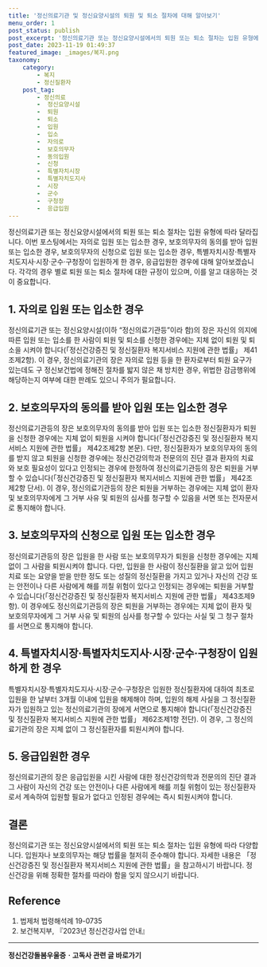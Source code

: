 ```yaml
---
title: '정신의료기관 및 정신요양시설의 퇴원 및 퇴소 절차에 대해 알아보기'
menu_order: 1
post_status: publish
post_excerpt: '정신의료기관 또는 정신요양시설에서의 퇴원 또는 퇴소 절차는 입원 유형에 따라 달라집니다. 이번 포스팅에서는 자의로 입원 또는 입소한 경우, 보호의무자의 동의를 받아 입원 또는 입소한 경우, 보호의무자의 신청으로 입원 또는 입소한 경우, 특별자치시장 특별자치도지사 시장 군수 구청장이 입원하게 한 경우, 응급입원한 경우에 대해 알아보겠습니다. 각각의 경우 별로 퇴원 또는 퇴소 절차에 대한 규정이 있으며, 이를 알고 대응하는 것이 중요합니다.'
post_date: 2023-11-19 01:49:37
featured_image: _images/복지.png
taxonomy:
    category:
        - 복지
        - 정신질환자
    post_tag:
        - 정신의료
        -  정신요양시설
        -  퇴원
        -  퇴소
        -  입원
        -  입소
        -  자의로
        -  보호의무자
        -  동의입원
        -  신청
        -  특별자치시장
        -  특별자치도지사
        -  시장
        -  군수
        -  구청장
        -  응급입원
---
```



정신의료기관 또는 정신요양시설에서의 퇴원 또는 퇴소 절차는 입원 유형에 따라 달라집니다. 이번 포스팅에서는 자의로 입원 또는 입소한 경우, 보호의무자의 동의를 받아 입원 또는 입소한 경우, 보호의무자의 신청으로 입원 또는 입소한 경우, 특별자치시장·특별자치도지사·시장·군수·구청장이 입원하게 한 경우, 응급입원한 경우에 대해 알아보겠습니다. 각각의 경우 별로 퇴원 또는 퇴소 절차에 대한 규정이 있으며, 이를 알고 대응하는 것이 중요합니다.

## 1. 자의로 입원 또는 입소한 경우
정신의료기관 또는 정신요양시설(이하 “정신의료기관등”이라 함)의 장은 자신의 의지에 따른 입원 또는 입소를 한 사람이 퇴원 및 퇴소를 신청한 경우에는 지체 없이 퇴원 및 퇴소을 시켜야 합니다(「정신건강증진 및 정신질환자 복지서비스 지원에 관한 법률」 제41조제2항). 이 경우, 정신의료기관의 장은 자의로 입원 등을 한 환자로부터 퇴원 요구가 있는데도 구 정신보건법에 정해진 절차를 밟지 않은 채 방치한 경우, 위법한 감금행위에 해당하는지 여부에 대한 판례도 있으니 주의가 필요합니다.

## 2. 보호의무자의 동의를 받아 입원 또는 입소한 경우
정신의료기관등의 장은 보호의무자의 동의를 받아 입원 또는 입소한 정신질환자가 퇴원을 신청한 경우에는 지체 없이 퇴원을 시켜야 합니다(「정신건강증진 및 정신질환자 복지서비스 지원에 관한 법률」 제42조제2항 본문). 다만, 정신질환자가 보호의무자의 동의를 받지 않고 퇴원을 신청한 경우에는 정신건강의학과 전문의의 진단 결과 환자의 치료와 보호 필요성이 있다고 인정되는 경우에 한정하여 정신의료기관등의 장은 퇴원을 거부할 수 있습니다(「정신건강증진 및 정신질환자 복지서비스 지원에 관한 법률」 제42조제2항 단서). 이 경우, 정신의료기관등의 장은 퇴원을 거부하는 경우에는 지체 없이 환자 및 보호의무자에게 그 거부 사유 및 퇴원의 심사를 청구할 수 있음을 서면 또는 전자문서로 통지해야 합니다.

## 3. 보호의무자의 신청으로 입원 또는 입소한 경우
정신의료기관등의 장은 입원을 한 사람 또는 보호의무자가 퇴원을 신청한 경우에는 지체 없이 그 사람을 퇴원시켜야 합니다. 다만, 입원을 한 사람이 정신질환을 앓고 있어 입원치료 또는 요양을 받을 만한 정도 또는 성질의 정신질환을 가지고 있거나 자신의 건강 또는 안전이나 다른 사람에게 해를 끼칠 위험이 있다고 인정되는 경우에는 퇴원을 거부할 수 있습니다(「정신건강증진 및 정신질환자 복지서비스 지원에 관한 법률」 제43조제9항). 이 경우에도 정신의료기관등의 장은 퇴원을 거부하는 경우에는 지체 없이 환자 및 보호의무자에게 그 거부 사유 및 퇴원의 심사를 청구할 수 있다는 사실 및 그 청구 절차를 서면으로 통지해야 합니다.

## 4. 특별자치시장·특별자치도지사·시장·군수·구청장이 입원하게 한 경우
특별자치시장·특별자치도지사·시장·군수·구청장은 입원한 정신질환자에 대하여 최초로 입원을 한 날부터 3개월 이내에 입원을 해제해야 하며, 입원의 해제 사실을 그 정신질환자가 입원하고 있는 정신의료기관의 장에게 서면으로 통지해야 합니다(「정신건강증진 및 정신질환자 복지서비스 지원에 관한 법률」 제62조제1항 전단). 이 경우, 그 정신의료기관의 장은 지체 없이 그 정신질환자를 퇴원시켜야 합니다.

## 5. 응급입원한 경우
정신의료기관의 장은 응급입원을 시킨 사람에 대한 정신건강의학과 전문의의 진단 결과 그 사람이 자신의 건강 또는 안전이나 다른 사람에게 해를 끼칠 위험이 있는 정신질환자로서 계속하여 입원할 필요가 없다고 인정된 경우에는 즉시 퇴원시켜야 합니다.

## 결론

정신의료기관 또는 정신요양시설에서의 퇴원 또는 퇴소 절차는 입원 유형에 따라 다양합니다. 입원자나 보호의무자는 해당 법률을 철저히 준수해야 합니다. 자세한 내용은 「정신건강증진 및 정신질환자 복지서비스 지원에 관한 법률」을 참고하시기 바랍니다. 정신건강을 위해 정확한 절차를 따라야 함을 잊지 않으시기 바랍니다.

## Reference
1. 법제처 법령해석례 19-0735
2. 보건복지부, 『2023년 정신건강사업 안내』
<!-- wp:separator -->
<hr class="wp-block-separator has-alpha-channel-opacity"/>
<!-- /wp:separator -->

<!-- wp:group {"backgroundColor":"base","layout":{"type":"constrained"}} -->
<div class="wp-block-group has-base-background-color has-background"><!-- wp:paragraph {"align":"center","fontSize":"medium"} -->
<p class="has-text-align-center has-large-font-size"><strong>정신건강돌봄우울증ㆍ고독사 관련 글 바로가기</strong></p>
<!-- /wp:paragraph -->


<!-- wp:latest-posts
{"categories":[{"id":23018,"count":19,"description":"","link":"https://uknowlaw.com/category/%ec%a0%95%ec%8b%a0%ea%b1%b4%ea%b0%95%eb%8f%8c%eb%b4%84%ec%9a%b0%ec%9a%b8%ec%a6%9d%e3%86%8d%ea%b3%a0%eb%8f%85%ec%82%ac/","name":"정신건강돌봄우울증ㆍ고독사","slug":"정신건강돌봄우울증ㆍ고독사","taxonomy":"category","parent":0,"meta":[],"_links":{"self":[{"href":"https://uknowlaw.com/wp-json/wp/v2/categories/23018"}],"collection":[{"href":"https://uknowlaw.com/wp-json/wp/v2/categories"}],"about":[{"href":"https://uknowlaw.com/wp-json/wp/v2/taxonomies/category"}],"wp:post_type":[{"href":"https://uknowlaw.com/wp-json/wp/v2/posts?categories=23018"}],"curies":[{"name":"wp","href":"https://api.w.org/{rel}","templated":true}]}}],"postsToShow":100,"excerptLength":28,"postLayout":"grid","columns":2,"featuredImageAlign":"left","featuredImageSizeSlug":"large","fontSize":"small"} /--></div>
<!-- /wp:group -->